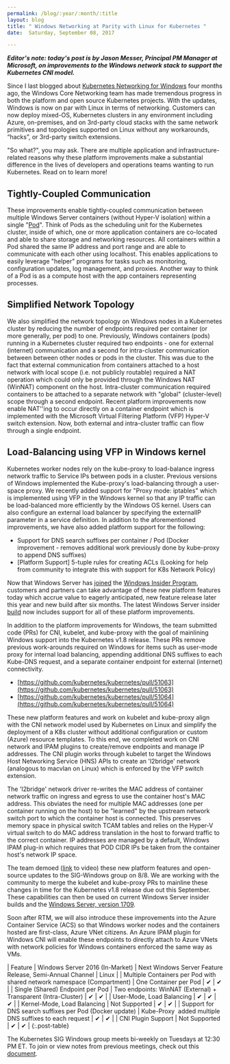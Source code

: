 ```yaml
---
permalink: /blog/:year/:month/:title
layout: blog
title: " Windows Networking at Parity with Linux for Kubernetes "
date:  Saturday, September 08, 2017

---
```

_**Editor's note: today's post is by Jason Messer, Principal PM Manager at Microsoft, on improvements to the Windows network stack to support the Kubernetes CNI model.**_  

 Since I last blogged about [Kubernetes Networking for Windows](https://blogs.technet.microsoft.com/networking/2017/04/04/windows-networking-for-kubernetes/) four months ago, the Windows Core Networking team has made tremendous progress in both the platform and open source Kubernetes projects. With the updates, Windows is now on par with Linux in terms of networking. Customers can now deploy mixed-OS, Kubernetes clusters in any environment including Azure, on-premises, and on 3rd-party cloud stacks with the same network primitives and topologies supported on Linux without any workarounds, “hacks”, or 3rd-party switch extensions.  

 "So what?", you may ask. There are multiple application and infrastructure-related reasons why these platform improvements make a substantial difference in the lives of developers and operations teams wanting to run Kubernetes. Read on to learn more!  



## Tightly-Coupled Communication
These improvements enable tightly-coupled communication between multiple Windows Server containers (without Hyper-V isolation) within a single "[Pod](https://kubernetes.io/docs/concepts/workloads/pods/pod/)". Think of Pods as the scheduling unit for the Kubernetes cluster, inside of which, one or more application containers are co-located and able to share storage and networking resources. All containers within a Pod shared the same IP address and port range and are able to communicate with each other using localhost. This enables applications to easily leverage "helper" programs for tasks such as monitoring, configuration updates, log management, and proxies. Another way to think of a Pod is as a compute host with the app containers representing processes.  

## Simplified Network Topology
We also simplified the network topology on Windows nodes in a Kubernetes cluster by reducing the number of endpoints required per container (or more generally, per pod) to one. Previously, Windows containers (pods) running in a Kubernetes cluster required two endpoints - one for external (internet) communication and a second for intra-cluster communication between between other nodes or pods in the cluster. This was due to the fact that external communication from containers attached to a host network with local scope (i.e. not publicly routable) required a NAT operation which could only be provided through the Windows NAT (WinNAT) component on the host. Intra-cluster communication required containers to be attached to a separate network with "global" (cluster-level) scope through a second endpoint. Recent platform improvements now enable NAT''ing to occur directly on a container endpoint which is implemented with the Microsoft Virtual Filtering Platform (VFP) Hyper-V switch extension. Now, both external and intra-cluster traffic can flow through a single endpoint.  



## Load-Balancing using VFP in Windows kernel
Kubernetes worker nodes rely on the kube-proxy to load-balance ingress network traffic to Service IPs between pods in a cluster. Previous versions of Windows implemented the Kube-proxy's load-balancing through a user-space proxy. We recently added support for "Proxy mode: iptables" which is implemented using VFP in the Windows kernel so that any IP traffic can be load-balanced more efficiently by the Windows OS kernel. Users can also configure an external load balancer by specifying the externalIP parameter in a service definition. In addition to the aforementioned improvements, we have also added platform support for the following:  



- Support for DNS search suffixes per container / Pod (Docker improvement - removes additional work previously done by kube-proxy to append DNS suffixes)&nbsp;
- [Platform Support] 5-tuple rules for creating ACLs (Looking for help from community to integrate this with support for K8s Network Policy)

 Now that Windows Server has [joined](https://blogs.technet.microsoft.com/hybridcloud/2017/07/13/new-windows-server-preview-release-available-to-windows-insiders/) the [Windows Insider Program](https://insider.windows.com/), customers and partners can take advantage of these new platform features today which accrue value to eagerly anticipated, new feature release later this year and new build after six months. The latest Windows Server insider [build](https://www.microsoft.com/en-us/software-download/windowsinsiderpreviewserver) now includes support for all of these platform improvements.  

 In addition to the platform improvements for Windows, the team submitted code (PRs) for CNI, kubelet, and kube-proxy with the goal of mainlining Windows support into the Kubernetes v1.8 release. These PRs remove previous work-arounds required on Windows for items such as user-mode proxy for internal load balancing, appending additional DNS suffixes to each Kube-DNS request, and a separate container endpoint for external (internet) connectivity.  



- [https://github.com/kubernetes/kubernetes/pull/51063](https://github.com/kubernetes/kubernetes/pull/51063)
- [https://github.com/kubernetes/kubernetes/pull/51064](https://github.com/kubernetes/kubernetes/pull/51064)

 These new platform features and work on kubelet and kube-proxy align with the CNI network model used by Kubernetes on Linux and simplify the deployment of a K8s cluster without additional configuration or custom (Azure) resource templates. To this end, we completed work on CNI network and IPAM plugins to create/remove endpoints and manage IP addresses. The CNI plugin works through kubelet to target the Windows Host Networking Service (HNS) APIs to create an 'l2bridge' network (analogous to macvlan on Linux) which is enforced by the VFP switch extension.  

 The 'l2bridge' network driver re-writes the MAC address of container network traffic on ingress and egress to use the container host's MAC address. This obviates the need for multiple MAC addresses (one per container running on the host) to be "learned" by the upstream network switch port to which the container host is connected. This preserves memory space in physical switch TCAM tables and relies on the Hyper-V virtual switch to do MAC address translation in the host to forward traffic to the correct container. IP addresses are managed by a default, Windows IPAM plug-in which requires that POD CIDR IPs be taken from the container host's network IP space.  

 The team demoed ([link](https://files.slack.com/files-pri/T09NY5SBT-F6KTG30E8/download/sigwindows-2017-08-08.mp4) to video) these new platform features and open-source updates to the SIG-Windows group on 8/8. We are working with the community to merge the kubelet and kube-proxy PRs to mainline these changes in time for the Kubernetes v1.8 release due out this September. These capabilities can then be used on current Windows Server insider builds and the [Windows Server, version 1709](https://blogs.technet.microsoft.com/windowsserver/2017/08/24/sneak-peek-1-windows-server-version-1709/).  

 Soon after RTM, we will also introduce these improvements into the Azure Container Service (ACS) so that Windows worker nodes and the containers hosted are first-class, Azure VNet citizens. An Azure IPAM plugin for Windows CNI will enable these endpoints to directly attach to Azure VNets with network policies for Windows containers enforced the same way as VMs.  



| Feature | Windows Server 2016 (In-Market) | Next Windows Server Feature Release, Semi-Annual Channel | Linux |
| Multiple Containers per Pod with shared network namespace (Compartment) | One Container per Pod | ✔ | ✔ |
| Single (Shared) Endpoint per Pod | Two endpoints: WinNAT (External) + Transparent (Intra-Cluster) | ✔ | ✔ |
| User-Mode, Load Balancing | ✔ | ✔ | ✔ |
| Kernel-Mode, Load Balancing |  Not Supported | ✔ | ✔ |
| Support for DNS search suffixes per Pod (Docker update) | Kube-Proxy &nbsp;added multiple DNS suffixes to each request | ✔ | ✔ |
| CNI Plugin Support |  Not Supported | ✔ | ✔ |
  {:.post-table}

 The Kubernetes SIG Windows group meets bi-weekly on Tuesdays at 12:30 PM ET. To join or view notes from previous meetings, check out this [document](https://docs.google.com/document/d/1Tjxzjjuy4SQsFSUVXZbvqVb64hjNAG5CQX8bK7Yda9w/edit#heading=h.kbz22d1yc431).

